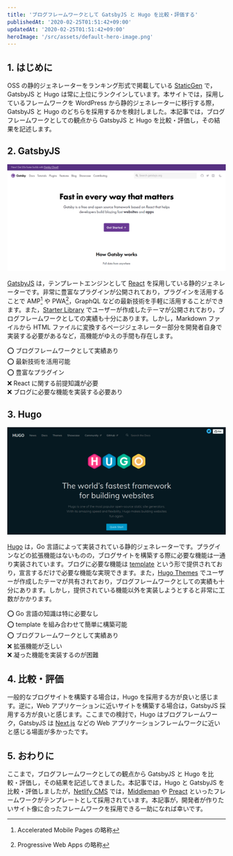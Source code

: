 ```yaml
---
title: 'ブログフレームワークとして GatsbyJS と Hugo を比較・評価する'
publishedAt: '2020-02-25T01:51:42+09:00'
updatedAt: '2020-02-25T01:51:42+09:00'
heroImage: '/src/assets/default-hero-image.png'
---
```


## 1. はじめに

OSS の静的ジェネレーターをランキング形式で掲載している [StaticGen](https://www.staticgen.com/) で，GatsbyJS と Hugo は常に上位にランクインしています。本サイトでは，採用しているフレームワークを WordPress から静的ジェネレーターに移行する際，GatsbyJS と Hugo のどちらを採用するかを検討しました。本記事では，ブログフレームワークとしての観点から GatsbyJS と Hugo を比較・評価し，その結果を記述します。

## 2. GatsbyJS

![](1be48b541266f156abf870a93ce334ba.png)

[GatsbyJS](https://www.gatsbyjs.org/) は，テンプレートエンジンとして [React](https://ja.reactjs.org/) を採用している静的ジェネレーターです。非常に豊富なプラグインが公開されており，プラグインを活用することで AMP[^1] や PWA[^2]，GraphQL などの最新技術を手軽に活用することができます。また，[Starter Library](https://www.gatsbyjs.org/starters/) でユーザーが作成したテーマが公開されており，ブログフレームワークとしての実績も十分にあります。しかし，Markdown ファイルから HTML ファイルに変換するページジェネレーター部分を開発者自身で実装する必要があるなど，高機能がゆえの手間も存在します。

⭕ ブログフレームワークとして実績あり  
⭕ 最新技術を活用可能  
⭕ 豊富なプラグイン  
❌ React に関する前提知識が必要  
❌ ブログに必要な機能を実装する必要あり

[^1]: Accelerated Mobile Pages の略称
[^2]: Progressive Web Apps の略称

## 3. Hugo

![](a7388054d562dc91240b874cdce48383.png)

[Hugo](https://gohugo.io/) は，Go 言語によって実装されている静的ジェネレーターです。プラグインなどの拡張機能はないものの，ブログサイトを構築する際に必要な機能は一通り実装されています。ブログに必要な機能は [template](https://gohugo.io/templates/) という形で提供されており，宣言するだけで必要な機能な実現できます。また，[Hugo Themes](https://themes.gohugo.io/) でユーザーが作成したテーマが共有されており，ブログフレームワークとしての実績も十分にあります。しかし，提供されている機能以外を実装しようとすると非常に工数がかかります。

⭕ Go 言語の知識は特に必要なし  
⭕ template を組み合わせて簡単に構築可能  
⭕ ブログフレームワークとして実績あり  
❌ 拡張機能が乏しい  
❌ 凝った機能を実装するのが困難

## 4. 比較・評価

一般的なブログサイトを構築する場合は，Hugo を採用する方が良いと感じます。逆に，Web アプリケーションに近いサイトを構築する場合は，GatsbyJS 採用する方が良いと感じます。ここまでの検討で，Hugo はブログフレームワーク，GatsbyJS は [Next.js](https://nextjs.org/) などの Web アプリケーションフレームワークに近いと感じる場面が多かったです。

## 5. おわりに

ここまで，ブログフレームワークとしての観点から GatsbyJS と Hugo を比較・評価し，その結果を記述してきました。本記事では，Hugo と GatsbyJS を比較・評価しましたが，[Netlify CMS](https://www.netlifycms.org/docs/start-with-a-template/) では，[Middleman](https://middlemanapp.com/jp/) や [Preact](https://preactjs.com/) といったフレームワークがテンプレートとして採用されています。本記事が，開発者が作りたいサイト像に合ったフレームワークを採用できる一助になれば幸いです。
